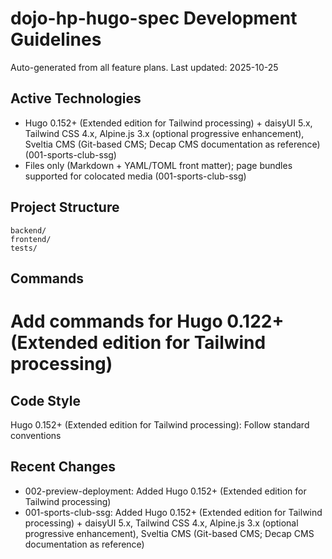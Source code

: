 # dojo-hp-hugo-spec Development Guidelines

Auto-generated from all feature plans. Last updated: 2025-10-25

## Active Technologies
- Hugo 0.152+ (Extended edition for Tailwind processing) + daisyUI 5.x, Tailwind CSS 4.x, Alpine.js 3.x (optional progressive enhancement), Sveltia CMS (Git-based CMS; Decap CMS documentation as reference) (001-sports-club-ssg)
- Files only (Markdown + YAML/TOML front matter); page bundles supported for colocated media (001-sports-club-ssg)

## Project Structure

```text
backend/
frontend/
tests/
```

## Commands

# Add commands for Hugo 0.122+ (Extended edition for Tailwind processing)

## Code Style

Hugo 0.152+ (Extended edition for Tailwind processing): Follow standard conventions

## Recent Changes
- 002-preview-deployment: Added Hugo 0.152+ (Extended edition for Tailwind processing)
- 001-sports-club-ssg: Added Hugo 0.152+ (Extended edition for Tailwind processing) + daisyUI 5.x, Tailwind CSS 4.x, Alpine.js 3.x (optional progressive enhancement), Sveltia CMS (Git-based CMS; Decap CMS documentation as reference)

<!-- MANUAL ADDITIONS START -->
<!-- MANUAL ADDITIONS END -->
